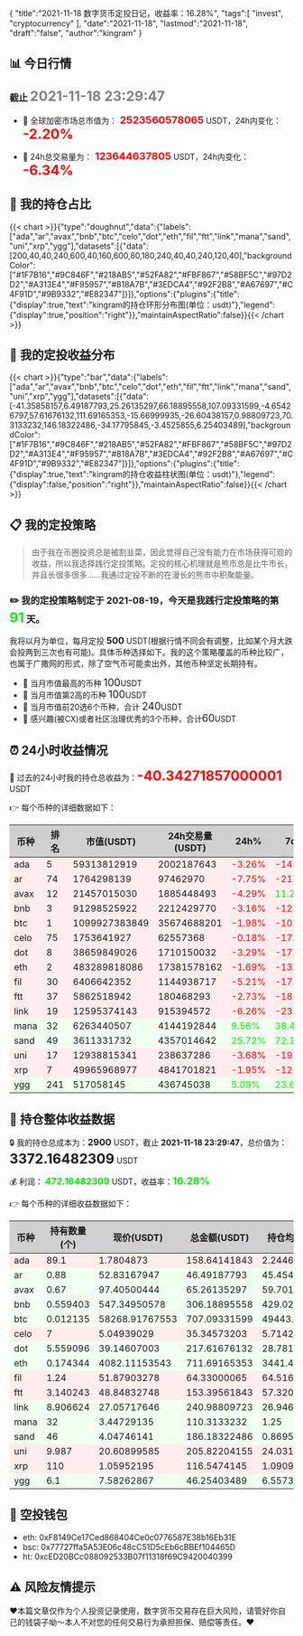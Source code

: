{
"title":"2021-11-18 数字货币定投日记，收益率：16.28%",
"tags":[
"invest",
"cryptocurrency"
],
"date":"2021-11-18",
"lastmod":"2021-11-18",
"draft":"false",
"author":"kingram"
}

##  📊 今日行情
### 截止 <font color=grey size=5 >**2021-11-18 23:29:47**</font>
- 🍖 全球加密市场总市值为：<font color=#FF0000 size=4 > **2523560578065**</font> USDT，24h内变化：<font color=#FF0000 size=5 > **-2.20%**</font>

- 🍤 24h总交易量为：<font color=#FF0000 size=4 > **123644637805**</font> USDT，24h内变化：<font color=#FF0000 size=5 > **-6.34%**</font>

## 🎨 我的持仓占比
{{< chart >}}{"type":"doughnut","data":{"labels":["ada","ar","avax","bnb","btc","celo","dot","eth","fil","ftt","link","mana","sand","uni","xrp","ygg"],"datasets":[{"data":[200,40,40,240,600,40,160,600,80,180,240,40,40,240,120,40],"backgroundColor":["#1F7B16","#9C846F","#218AB5","#52FA82","#FBF867","#58BF5C","#97D2D2","#A313E4","#F95957","#818A7B","#3EDCA4","#92F2B8","#A67697","#C4F91D","#9B9332","#E82347"]}]},"options":{"plugins":{"title":{"display":true,"text":"kingram的持仓环形分布图(单位：usdt)"},"legend":{"display":true,"position":"right"}},"maintainAspectRatio":false}}{{< /chart >}}

## 🍺 我的定投收益分布
{{< chart >}}{"type":"bar","data":{"labels":["ada","ar","avax","bnb","btc","celo","dot","eth","fil","ftt","link","mana","sand","uni","xrp","ygg"],"datasets":[{"data":[-41.35858157,6.49187793,25.26135297,66.18895558,107.09331599,-4.65426797,57.61676132,111.69165353,-15.66999935,-26.60438157,0.98809723,70.3133232,146.18322486,-34.17795845,-3.4525855,6.25403489],"backgroundColor":["#1F7B16","#9C846F","#218AB5","#52FA82","#FBF867","#58BF5C","#97D2D2","#A313E4","#F95957","#818A7B","#3EDCA4","#92F2B8","#A67697","#C4F91D","#9B9332","#E82347"]}]},"options":{"plugins":{"title":{"display":true,"text":"kingram的持仓收益柱状图(单位：usdt)"},"legend":{"display":false,"position":"right"}},"maintainAspectRatio":false}}{{< /chart >}}

## 📋 我的定投策略

> 由于我在币圈投资总是被割韭菜，因此觉得自己没有能力在市场获得可观的收益，所以我选择践行定投策略。定投的核心机理就是熊市总是比牛市长，并且长很多很多……我通过定投不断的在漫长的熊市中积聚能量。

### ✏️ 我的定投策略制定于 **2021-08-19**，今天是我践行定投策略的第<font color=#00EC00 size=5 > **91**</font> 天。
我将以月为单位，每月定投 <font size=3 ><strong> 500 </strong></font> USDT(根据行情不同会有调整，比如某个月大跌会投两到三次也有可能)。具体币种选择如下。我的这个策略覆盖的币种比较广，也属于广撒网的形式，除了空气币可能卖出外，其他币种坚定长期持有。

- 🥇 当月市值最高的币种 <font size=4 >100</font>USDT
- 🥈 当月市值第2高的币种 <font size=4 >100</font>USDT
- 🥉 当月市值前20选6个币种，合计 <font size=4 >240</font>USDT
- 🏅 感兴趣(被CX)或者社区治理优秀的3个币种，合计<font size=4 >60</font>USDT

## ⏰ 24小时收益情况
📌 过去的24小时我的持仓总收益为：<font color=#FF0000 size=5 >**-40.34271857000001**</font> USDT

👉 每个币种的详细数据如下：
<table>
    <thead><tr bgcolor="#d0d0d0" ><th>币种</th><th>排名</th><th>市值(USDT)</th><th>24h交易量(USDT)</th><th>24h%</th><th>7d%</th><th>24h收益</th></tr></thead>
    <tbody>
    <tr>
        <td bgcolor=#FFECEC>ada</td>
        <td bgcolor=#FFECEC>5</td>
        <td bgcolor=#FFECEC>59313812919</td>
        <td bgcolor=#FFECEC>2002187643</td>
        <td bgcolor=#FFECEC><font color=#FF0000>-3.26%</font></td>
        <td bgcolor=#FFECEC><font color=#FF0000>-14.70%</font></td>
        <td bgcolor=#FFECEC><font color=#FF0000 size=3 ><strong>-5.35322859</strong></font></td>
    </tr>
    <tr>
        <td bgcolor=#FFECEC>ar</td>
        <td bgcolor=#FFECEC>74</td>
        <td bgcolor=#FFECEC>1764298139</td>
        <td bgcolor=#FFECEC>97462970</td>
        <td bgcolor=#FFECEC><font color=#FF0000>-7.75%</font></td>
        <td bgcolor=#FFECEC><font color=#FF0000>-21.53%</font></td>
        <td bgcolor=#FFECEC><font color=#FF0000 size=3 ><strong>-3.90452289</strong></font></td>
    </tr>
    <tr>
        <td bgcolor=#FFECEC>avax</td>
        <td bgcolor=#FFECEC>12</td>
        <td bgcolor=#FFECEC>21457015030</td>
        <td bgcolor=#FFECEC>1885448493</td>
        <td bgcolor=#FFECEC><font color=#FF0000>-4.29%</font></td>
        <td bgcolor=#FFECEC><font color=#00EC00>11.20%</font></td>
        <td bgcolor=#FFECEC><font color=#FF0000 size=3 ><strong>-2.92661089</strong></font></td>
    </tr>
    <tr>
        <td bgcolor=#FFECEC>bnb</td>
        <td bgcolor=#FFECEC>3</td>
        <td bgcolor=#FFECEC>91298525922</td>
        <td bgcolor=#FFECEC>2212429770</td>
        <td bgcolor=#FFECEC><font color=#FF0000>-3.16%</font></td>
        <td bgcolor=#FFECEC><font color=#FF0000>-12.58%</font></td>
        <td bgcolor=#FFECEC><font color=#FF0000 size=3 ><strong>-9.99440789</strong></font></td>
    </tr>
    <tr>
        <td bgcolor=#FFECEC>btc</td>
        <td bgcolor=#FFECEC>1</td>
        <td bgcolor=#FFECEC>1099927383849</td>
        <td bgcolor=#FFECEC>35674688201</td>
        <td bgcolor=#FFECEC><font color=#FF0000>-1.98%</font></td>
        <td bgcolor=#FFECEC><font color=#FF0000>-10.21%</font></td>
        <td bgcolor=#FFECEC><font color=#FF0000 size=3 ><strong>-14.31787172</strong></font></td>
    </tr>
    <tr>
        <td bgcolor=#FFECEC>celo</td>
        <td bgcolor=#FFECEC>75</td>
        <td bgcolor=#FFECEC>1753641927</td>
        <td bgcolor=#FFECEC>62557368</td>
        <td bgcolor=#FFECEC><font color=#FF0000>-0.18%</font></td>
        <td bgcolor=#FFECEC><font color=#FF0000>-17.39%</font></td>
        <td bgcolor=#FFECEC><font color=#FF0000 size=3 ><strong>-0.06524203</strong></font></td>
    </tr>
    <tr>
        <td bgcolor=#FFECEC>dot</td>
        <td bgcolor=#FFECEC>8</td>
        <td bgcolor=#FFECEC>38659849026</td>
        <td bgcolor=#FFECEC>1710150032</td>
        <td bgcolor=#FFECEC><font color=#FF0000>-3.29%</font></td>
        <td bgcolor=#FFECEC><font color=#FF0000>-17.93%</font></td>
        <td bgcolor=#FFECEC><font color=#FF0000 size=3 ><strong>-7.41262327</strong></font></td>
    </tr>
    <tr>
        <td bgcolor=#FFECEC>eth</td>
        <td bgcolor=#FFECEC>2</td>
        <td bgcolor=#FFECEC>483289818086</td>
        <td bgcolor=#FFECEC>17381578162</td>
        <td bgcolor=#FFECEC><font color=#FF0000>-1.69%</font></td>
        <td bgcolor=#FFECEC><font color=#FF0000>-13.51%</font></td>
        <td bgcolor=#FFECEC><font color=#FF0000 size=3 ><strong>-12.22396935</strong></font></td>
    </tr>
    <tr>
        <td bgcolor=#FFECEC>fil</td>
        <td bgcolor=#FFECEC>30</td>
        <td bgcolor=#FFECEC>6406642352</td>
        <td bgcolor=#FFECEC>1144938717</td>
        <td bgcolor=#FFECEC><font color=#FF0000>-5.21%</font></td>
        <td bgcolor=#FFECEC><font color=#FF0000>-17.50%</font></td>
        <td bgcolor=#FFECEC><font color=#FF0000 size=3 ><strong>-3.53496296</strong></font></td>
    </tr>
    <tr>
        <td bgcolor=#FFECEC>ftt</td>
        <td bgcolor=#FFECEC>37</td>
        <td bgcolor=#FFECEC>5862518942</td>
        <td bgcolor=#FFECEC>180468293</td>
        <td bgcolor=#FFECEC><font color=#FF0000>-2.73%</font></td>
        <td bgcolor=#FFECEC><font color=#FF0000>-18.50%</font></td>
        <td bgcolor=#FFECEC><font color=#FF0000 size=3 ><strong>-4.30034105</strong></font></td>
    </tr>
    <tr>
        <td bgcolor=#FFECEC>link</td>
        <td bgcolor=#FFECEC>19</td>
        <td bgcolor=#FFECEC>12595374143</td>
        <td bgcolor=#FFECEC>915394572</td>
        <td bgcolor=#FFECEC><font color=#FF0000>-6.26%</font></td>
        <td bgcolor=#FFECEC><font color=#FF0000>-23.54%</font></td>
        <td bgcolor=#FFECEC><font color=#FF0000 size=3 ><strong>-16.08277144</strong></font></td>
    </tr>
    <tr>
        <td bgcolor=#F0FFF0>mana</td>
        <td bgcolor=#F0FFF0>32</td>
        <td bgcolor=#F0FFF0>6263440507</td>
        <td bgcolor=#F0FFF0>4144192844</td>
        <td bgcolor=#F0FFF0><font color=#00EC00>9.56%</font></td>
        <td bgcolor=#F0FFF0><font color=#00EC00>38.44%</font></td>
        <td bgcolor=#F0FFF0><font color=#00EC00 size=3 ><strong>9.62892108</strong></font></td>
    </tr>
    <tr>
        <td bgcolor=#F0FFF0>sand</td>
        <td bgcolor=#F0FFF0>49</td>
        <td bgcolor=#F0FFF0>3611331732</td>
        <td bgcolor=#F0FFF0>4357014642</td>
        <td bgcolor=#F0FFF0><font color=#00EC00>25.72%</font></td>
        <td bgcolor=#F0FFF0><font color=#00EC00>72.14%</font></td>
        <td bgcolor=#F0FFF0><font color=#00EC00 size=3 ><strong>38.09333523</strong></font></td>
    </tr>
    <tr>
        <td bgcolor=#FFECEC>uni</td>
        <td bgcolor=#FFECEC>17</td>
        <td bgcolor=#FFECEC>12938815341</td>
        <td bgcolor=#FFECEC>238637286</td>
        <td bgcolor=#FFECEC><font color=#FF0000>-3.68%</font></td>
        <td bgcolor=#FFECEC><font color=#FF0000>-19.06%</font></td>
        <td bgcolor=#FFECEC><font color=#FF0000 size=3 ><strong>-7.86834558</strong></font></td>
    </tr>
    <tr>
        <td bgcolor=#FFECEC>xrp</td>
        <td bgcolor=#FFECEC>7</td>
        <td bgcolor=#FFECEC>49965968977</td>
        <td bgcolor=#FFECEC>4841701821</td>
        <td bgcolor=#FFECEC><font color=#FF0000>-1.95%</font></td>
        <td bgcolor=#FFECEC><font color=#FF0000>-12.63%</font></td>
        <td bgcolor=#FFECEC><font color=#FF0000 size=3 ><strong>-2.31927011</strong></font></td>
    </tr>
    <tr>
        <td bgcolor=#F0FFF0>ygg</td>
        <td bgcolor=#F0FFF0>241</td>
        <td bgcolor=#F0FFF0>517058145</td>
        <td bgcolor=#F0FFF0>436745038</td>
        <td bgcolor=#F0FFF0><font color=#00EC00>5.09%</font></td>
        <td bgcolor=#F0FFF0><font color=#00EC00>23.60%</font></td>
        <td bgcolor=#F0FFF0><font color=#00EC00 size=3 ><strong>2.23919289</strong></font></td>
    </tr>
    </tbody>
</table>

## 🎯 持仓整体收益数据

🔒 我的持仓总成本为：<font size=3 >**2900**</font> USDT，截止 **2021-11-18 23:29:47**，总价值为：<font  size=5 >**3372.16482309**</font> USDT

💰 利润： <font color=#00EC00 size=3 >**472.16482309**</font> USDT，收益率：<font color=#00EC00 size=4 >**16.28%**</font>

👉 每个币种的详细收益数据如下：

<table>
    <thead><tr bgcolor="#d0d0d0" ><th>币种</th><th>持有数量(个)</th><th>现价(USDT)</th><th>总金额(USDT)</th><th>持仓均价(USDT)</th><th>成本(USDT)</th><th>利润(USDT)</th><th>收益率</th></tr></thead>
    <tbody>
    <tr>
        <td bgcolor=#FFECEC>ada</td>
        <td bgcolor=#FFECEC>89.1</td>
        <td bgcolor=#FFECEC>1.7804873</td>
        <td bgcolor=#FFECEC>158.64141843</td>
        <td bgcolor=#FFECEC>2.24466891</td>
        <td bgcolor=#FFECEC>200</td>
        <td bgcolor=#FFECEC>-41.35858157</td>
        <td bgcolor=#FFECEC><font color=#FF0000 size=3 ><strong>-20.68%</strong></font></td>
    </tr>
    <tr>
        <td bgcolor=#F0FFF0>ar</td>
        <td bgcolor=#F0FFF0>0.88</td>
        <td bgcolor=#F0FFF0>52.83167947</td>
        <td bgcolor=#F0FFF0>46.49187793</td>
        <td bgcolor=#F0FFF0>45.45454545</td>
        <td bgcolor=#F0FFF0>40</td>
        <td bgcolor=#F0FFF0>6.49187793</td>
        <td bgcolor=#F0FFF0><font color=#00EC00 size=3 ><strong>16.23%</strong></font></td>
    </tr>
    <tr>
        <td bgcolor=#F0FFF0>avax</td>
        <td bgcolor=#F0FFF0>0.67</td>
        <td bgcolor=#F0FFF0>97.40500444</td>
        <td bgcolor=#F0FFF0>65.26135297</td>
        <td bgcolor=#F0FFF0>59.70149254</td>
        <td bgcolor=#F0FFF0>40</td>
        <td bgcolor=#F0FFF0>25.26135297</td>
        <td bgcolor=#F0FFF0><font color=#00EC00 size=3 ><strong>63.15%</strong></font></td>
    </tr>
    <tr>
        <td bgcolor=#F0FFF0>bnb</td>
        <td bgcolor=#F0FFF0>0.559403</td>
        <td bgcolor=#F0FFF0>547.34950578</td>
        <td bgcolor=#F0FFF0>306.18895558</td>
        <td bgcolor=#F0FFF0>429.02880392</td>
        <td bgcolor=#F0FFF0>240</td>
        <td bgcolor=#F0FFF0>66.18895558</td>
        <td bgcolor=#F0FFF0><font color=#00EC00 size=3 ><strong>27.58%</strong></font></td>
    </tr>
    <tr>
        <td bgcolor=#F0FFF0>btc</td>
        <td bgcolor=#F0FFF0>0.012135</td>
        <td bgcolor=#F0FFF0>58268.91767553</td>
        <td bgcolor=#F0FFF0>707.09331599</td>
        <td bgcolor=#F0FFF0>49443.75772559</td>
        <td bgcolor=#F0FFF0>600</td>
        <td bgcolor=#F0FFF0>107.09331599</td>
        <td bgcolor=#F0FFF0><font color=#00EC00 size=3 ><strong>17.85%</strong></font></td>
    </tr>
    <tr>
        <td bgcolor=#FFECEC>celo</td>
        <td bgcolor=#FFECEC>7</td>
        <td bgcolor=#FFECEC>5.04939029</td>
        <td bgcolor=#FFECEC>35.34573203</td>
        <td bgcolor=#FFECEC>5.71428571</td>
        <td bgcolor=#FFECEC>40</td>
        <td bgcolor=#FFECEC>-4.65426797</td>
        <td bgcolor=#FFECEC><font color=#FF0000 size=3 ><strong>-11.64%</strong></font></td>
    </tr>
    <tr>
        <td bgcolor=#F0FFF0>dot</td>
        <td bgcolor=#F0FFF0>5.559096</td>
        <td bgcolor=#F0FFF0>39.14607003</td>
        <td bgcolor=#F0FFF0>217.61676132</td>
        <td bgcolor=#F0FFF0>28.78165802</td>
        <td bgcolor=#F0FFF0>160</td>
        <td bgcolor=#F0FFF0>57.61676132</td>
        <td bgcolor=#F0FFF0><font color=#00EC00 size=3 ><strong>36.01%</strong></font></td>
    </tr>
    <tr>
        <td bgcolor=#F0FFF0>eth</td>
        <td bgcolor=#F0FFF0>0.174344</td>
        <td bgcolor=#F0FFF0>4082.11153543</td>
        <td bgcolor=#F0FFF0>711.69165353</td>
        <td bgcolor=#F0FFF0>3441.4720323</td>
        <td bgcolor=#F0FFF0>600</td>
        <td bgcolor=#F0FFF0>111.69165353</td>
        <td bgcolor=#F0FFF0><font color=#00EC00 size=3 ><strong>18.62%</strong></font></td>
    </tr>
    <tr>
        <td bgcolor=#FFECEC>fil</td>
        <td bgcolor=#FFECEC>1.24</td>
        <td bgcolor=#FFECEC>51.87903278</td>
        <td bgcolor=#FFECEC>64.33000065</td>
        <td bgcolor=#FFECEC>64.51612903</td>
        <td bgcolor=#FFECEC>80</td>
        <td bgcolor=#FFECEC>-15.66999935</td>
        <td bgcolor=#FFECEC><font color=#FF0000 size=3 ><strong>-19.59%</strong></font></td>
    </tr>
    <tr>
        <td bgcolor=#FFECEC>ftt</td>
        <td bgcolor=#FFECEC>3.140243</td>
        <td bgcolor=#FFECEC>48.84832748</td>
        <td bgcolor=#FFECEC>153.39561843</td>
        <td bgcolor=#FFECEC>57.32040482</td>
        <td bgcolor=#FFECEC>180</td>
        <td bgcolor=#FFECEC>-26.60438157</td>
        <td bgcolor=#FFECEC><font color=#FF0000 size=3 ><strong>-14.78%</strong></font></td>
    </tr>
    <tr>
        <td bgcolor=#F0FFF0>link</td>
        <td bgcolor=#F0FFF0>8.906624</td>
        <td bgcolor=#F0FFF0>27.05717646</td>
        <td bgcolor=#F0FFF0>240.98809723</td>
        <td bgcolor=#F0FFF0>26.94623687</td>
        <td bgcolor=#F0FFF0>240</td>
        <td bgcolor=#F0FFF0>0.98809723</td>
        <td bgcolor=#F0FFF0><font color=#00EC00 size=3 ><strong>0.41%</strong></font></td>
    </tr>
    <tr>
        <td bgcolor=#F0FFF0>mana</td>
        <td bgcolor=#F0FFF0>32</td>
        <td bgcolor=#F0FFF0>3.44729135</td>
        <td bgcolor=#F0FFF0>110.3133232</td>
        <td bgcolor=#F0FFF0>1.25</td>
        <td bgcolor=#F0FFF0>40</td>
        <td bgcolor=#F0FFF0>70.3133232</td>
        <td bgcolor=#F0FFF0><font color=#00EC00 size=3 ><strong>175.78%</strong></font></td>
    </tr>
    <tr>
        <td bgcolor=#F0FFF0>sand</td>
        <td bgcolor=#F0FFF0>46</td>
        <td bgcolor=#F0FFF0>4.04746141</td>
        <td bgcolor=#F0FFF0>186.18322486</td>
        <td bgcolor=#F0FFF0>0.86956522</td>
        <td bgcolor=#F0FFF0>40</td>
        <td bgcolor=#F0FFF0>146.18322486</td>
        <td bgcolor=#F0FFF0><font color=#00EC00 size=3 ><strong>365.46%</strong></font></td>
    </tr>
    <tr>
        <td bgcolor=#FFECEC>uni</td>
        <td bgcolor=#FFECEC>9.987</td>
        <td bgcolor=#FFECEC>20.60899585</td>
        <td bgcolor=#FFECEC>205.82204155</td>
        <td bgcolor=#FFECEC>24.03124061</td>
        <td bgcolor=#FFECEC>240</td>
        <td bgcolor=#FFECEC>-34.17795845</td>
        <td bgcolor=#FFECEC><font color=#FF0000 size=3 ><strong>-14.24%</strong></font></td>
    </tr>
    <tr>
        <td bgcolor=#FFECEC>xrp</td>
        <td bgcolor=#FFECEC>110</td>
        <td bgcolor=#FFECEC>1.05952195</td>
        <td bgcolor=#FFECEC>116.5474145</td>
        <td bgcolor=#FFECEC>1.09090909</td>
        <td bgcolor=#FFECEC>120</td>
        <td bgcolor=#FFECEC>-3.4525855</td>
        <td bgcolor=#FFECEC><font color=#FF0000 size=3 ><strong>-2.88%</strong></font></td>
    </tr>
    <tr>
        <td bgcolor=#F0FFF0>ygg</td>
        <td bgcolor=#F0FFF0>6.1</td>
        <td bgcolor=#F0FFF0>7.58262867</td>
        <td bgcolor=#F0FFF0>46.25403489</td>
        <td bgcolor=#F0FFF0>6.55737705</td>
        <td bgcolor=#F0FFF0>40</td>
        <td bgcolor=#F0FFF0>6.25403489</td>
        <td bgcolor=#F0FFF0><font color=#00EC00 size=3 ><strong>15.64%</strong></font></td>
    </tr>
    </tbody>
</table>

## 🤞 空投钱包
- eth: 0xF8149Ce17Ced868404Ce0c0776587E38b16Eb31E
- bsc: 0x77727ffa5A53E06c48cC51D5cEb6cBBEf104465D
- ht: 0xcED20BCc088092533B07f11318f69C9420040399

## ⚠️ 风险友情提示
❤️本篇文章仅作为个人投资记录使用，数字货币交易存在巨大风险，请管好你自己的钱袋子呦～本人不对您的任何交易行为承担担保、赔偿等责任。❤️